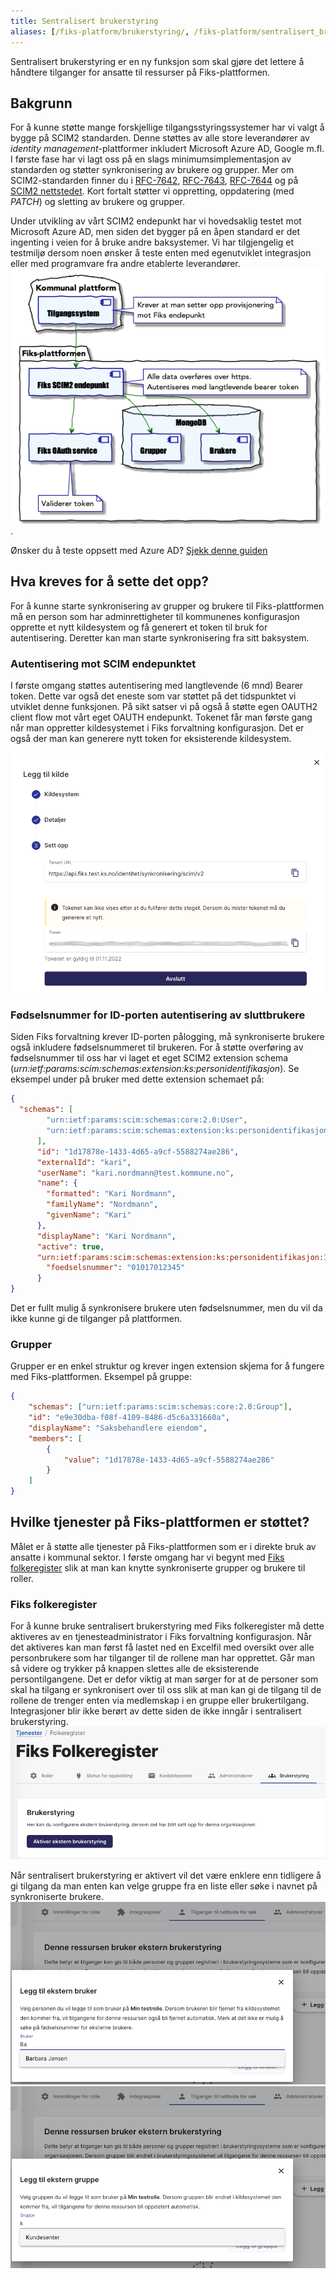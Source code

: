 ```yaml
---
title: Sentralisert brukerstyring
aliases: [/fiks-platform/brukerstyring/, /fiks-platform/sentralisert_brukerstyring/, /fiks-plattform/sentralisertbrukerstyring/]
--- 
```


Sentralisert brukerstyring er en ny funksjon som skal gjøre det lettere å håndtere tilganger for ansatte til ressurser på Fiks-plattformen. 

## Bakgrunn
For å kunne støtte mange forskjellige tilgangsstyringssystemer har vi valgt å bygge på SCIM2 standarden. Denne støttes av alle store leverandører av _identity management_-plattformer inkludert Microsoft Azure AD, Google m.fl. I første fase har vi lagt oss på en slags minimumsimplementasjon av standarden og støtter synkronisering av brukere og grupper. Mer om SCIM2-standarden finner du i [RFC-7642](https://tools.ietf.org/html/rfc7642), [RFC-7643](https://tools.ietf.org/html/rfc7643), [RFC-7644](https://tools.ietf.org/html/rfc7644) og på [SCIM2 nettstedet](http://www.simplecloud.info/). Kort fortalt støtter vi oppretting, oppdatering (med _PATCH_) og sletting av brukere og grupper.  

Under utvikling av vårt SCIM2 endepunkt har vi hovedsaklig testet mot Microsoft Azure AD, men siden det bygger på en åpen standard er det ingenting i veien for å bruke andre baksystemer. Vi har tilgjengelig et testmiljø dersom noen ønsker å teste enten med egenutviklet integrasjon eller med programvare fra andre etablerte leverandører.
![Systemskisse sentralisert brukerstyring](/images/sentralisert_brukerstyring_generell.png). 

Ønsker du å teste oppsett med Azure AD? [Sjekk denne guiden](./azure/)

## Hva kreves for å sette det opp?
For å kunne starte synkronisering av grupper og brukere til Fiks-plattformen må en person som har adminrettigheter til kommunenes konfigurasjon opprette et nytt kildesystem og få generert et token til bruk for autentisering. Deretter kan man starte synkronisering fra sitt baksystem.  

### Autentisering mot SCIM endepunktet
I første omgang støttes autentisering med langtlevende (6 mnd) Bearer token. Dette var også det eneste som var støttet på det tidspunktet vi utviklet denne funksjonen. På sikt satser vi på også å støtte egen OAUTH2 client flow mot vårt eget OAUTH endepunkt. Tokenet får man første gang når man oppretter kildesystemet i Fiks forvaltning konfigurasjon. Det er også der man kan generere nytt token for eksisterende kildesystem.

![Fiks forvaltning brukerstyring ny kildedialog](/images/sd_4.png)

### Fødselsnummer for ID-porten autentisering av sluttbrukere
Siden Fiks forvaltning krever ID-porten pålogging, må synkroniserte brukere også inkludere fødselsnummeret til brukeren. For å støtte overføring av fødselsnummer til oss har vi laget et eget SCIM2 extension schema (_urn:ietf:params:scim:schemas:extension:ks:personidentifikasjon_). Se eksempel under på bruker med dette extension schemaet på: 
```json
{
  "schemas": [
        "urn:ietf:params:scim:schemas:core:2.0:User",
        "urn:ietf:params:scim:schemas:extension:ks:personidentifikasjon:1.0"
      ],
      "id": "1d17878e-1433-4d65-a9cf-5588274ae286",
      "externalId": "kari",
      "userName": "kari.nordmann@test.kommune.no",
      "name": {
        "formatted": "Kari Nordmann",
        "familyName": "Nordmann",
        "givenName": "Kari"
      },
      "displayName": "Kari Nordmann",
      "active": true,
      "urn:ietf:params:scim:schemas:extension:ks:personidentifikasjon:1.0": {
        "foedselsnummer": "01017012345"
      }
}
```
Det er fullt mulig å synkronisere brukere uten fødselsnummer, men du vil da ikke kunne gi de tilganger på plattformen.

### Grupper
Grupper er en enkel struktur og krever ingen extension skjema for å fungere med Fiks-plattformen. Eksempel på gruppe:
```json
{
    "schemas": ["urn:ietf:params:scim:schemas:core:2.0:Group"],
    "id": "e9e30dba-f08f-4109-8486-d5c6a331660a",
    "displayName": "Saksbehandlere eiendom",
    "members": [
        {
            "value": "1d17878e-1433-4d65-a9cf-5588274ae286"
        }
    ]
}
```


## Hvilke tjenester på Fiks-plattformen er støttet?
Målet er å støtte alle tjenester på Fiks-plattformen som er i direkte bruk av ansatte i kommunal sektor. I første omgang har vi begynt med [Fiks folkeregister](/tjenester/folkeregister/) slik at man kan knytte synkroniserte grupper og brukere til roller.

### Fiks folkeregister
For å kunne bruke sentralisert brukerstyring med Fiks folkeregister må dette aktiveres av en tjenesteadministrator i Fiks forvaltning konfigurasjon. Når det aktiveres kan man først få lastet ned en Excelfil med oversikt over alle personbrukere som har tilganger til de rollene man har opprettet. Går man så videre og trykker på knappen slettes alle de eksisterende persontilgangene. Det er defor viktig at man sørger for at de personer som skal ha tilgang er synkronisert over til oss slik at man kan gi de tilgang til de rollene de trenger enten via medlemskap i en gruppe eller brukertilgang. Integrasjoner blir ikke berørt av dette siden de ikke inngår i sentralisert brukerstyring.
![Dialog for aktivering av sentralisert brukerstyring i konfigurasjon av Fiks folkeregister](/images/sd_aktivere_folkeregister.png)

Når sentralisert brukerstyring er aktivert vil det være enklere enn tidligere å gi tilgang da man enten kan velge gruppe fra en liste eller søke i navnet på synkroniserte brukere.
![Dialog for å gi tilgang til ekstern bruker](/images/sd_folkeregister_ekstern_bruker.png)
![Dialog for å gi tilgang til ekstern gruppe](/images/sd_folkeregister_ekstern_gruppe.png)

